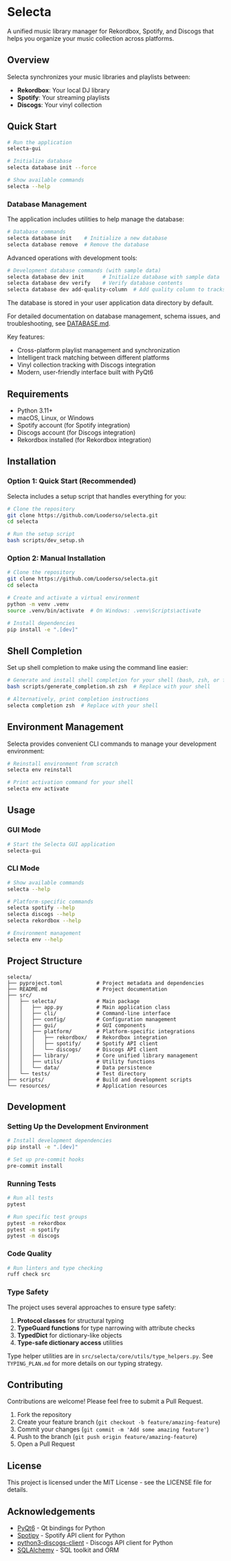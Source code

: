 # Selecta

A unified music library manager for Rekordbox, Spotify, and Discogs that helps you organize your music collection across platforms.

## Overview

Selecta synchronizes your music libraries and playlists between:
- **Rekordbox**: Your local DJ library
- **Spotify**: Your streaming playlists
- **Discogs**: Your vinyl collection

## Quick Start

```bash
# Run the application
selecta-gui

# Initialize database
selecta database init --force

# Show available commands
selecta --help
```

### Database Management

The application includes utilities to help manage the database:

```bash
# Database commands
selecta database init    # Initialize a new database
selecta database remove  # Remove the database
```

Advanced operations with development tools:

```bash
# Development database commands (with sample data)
selecta database dev init      # Initialize database with sample data
selecta database dev verify    # Verify database contents
selecta database dev add-quality-column  # Add quality column to tracks
```

The database is stored in your user application data directory by default.

For detailed documentation on database management, schema issues, and troubleshooting, see [DATABASE.md](DATABASE.md).

Key features:
- Cross-platform playlist management and synchronization
- Intelligent track matching between different platforms
- Vinyl collection tracking with Discogs integration
- Modern, user-friendly interface built with PyQt6

## Requirements

- Python 3.11+
- macOS, Linux, or Windows
- Spotify account (for Spotify integration)
- Discogs account (for Discogs integration)
- Rekordbox installed (for Rekordbox integration)

## Installation

### Option 1: Quick Start (Recommended)

Selecta includes a setup script that handles everything for you:

```bash
# Clone the repository
git clone https://github.com/Looderso/selecta.git
cd selecta

# Run the setup script
bash scripts/dev_setup.sh
```

### Option 2: Manual Installation

```bash
# Clone the repository
git clone https://github.com/Looderso/selecta.git
cd selecta

# Create and activate a virtual environment
python -m venv .venv
source .venv/bin/activate  # On Windows: .venv\Scripts\activate

# Install dependencies
pip install -e ".[dev]"
```

## Shell Completion

Set up shell completion to make using the command line easier:

```bash
# Generate and install shell completion for your shell (bash, zsh, or fish)
bash scripts/generate_completion.sh zsh  # Replace with your shell

# Alternatively, print completion instructions
selecta completion zsh  # Replace with your shell
```

## Environment Management

Selecta provides convenient CLI commands to manage your development environment:

```bash
# Reinstall environment from scratch
selecta env reinstall

# Print activation command for your shell
selecta env activate
```

## Usage

### GUI Mode

```bash
# Start the Selecta GUI application
selecta-gui
```

### CLI Mode

```bash
# Show available commands
selecta --help

# Platform-specific commands
selecta spotify --help
selecta discogs --help
selecta rekordbox --help

# Environment management
selecta env --help
```

## Project Structure

```
selecta/
├── pyproject.toml           # Project metadata and dependencies
├── README.md                # Project documentation
├── src/
│   ├── selecta/             # Main package
│   │   ├── app.py           # Main application class
│   │   ├── cli/             # Command-line interface
│   │   ├── config/          # Configuration management
│   │   ├── gui/             # GUI components
│   │   ├── platform/        # Platform-specific integrations
│   │   │   ├── rekordbox/   # Rekordbox integration
│   │   │   ├── spotify/     # Spotify API client
│   │   │   └── discogs/     # Discogs API client
│   │   ├── library/         # Core unified library management
│   │   ├── utils/           # Utility functions
│   │   └── data/            # Data persistence
│   └── tests/               # Test directory
├── scripts/                 # Build and development scripts
└── resources/               # Application resources
```

## Development

### Setting Up the Development Environment

```bash
# Install development dependencies
pip install -e ".[dev]"

# Set up pre-commit hooks
pre-commit install
```

### Running Tests

```bash
# Run all tests
pytest

# Run specific test groups
pytest -m rekordbox
pytest -m spotify
pytest -m discogs
```

### Code Quality

```bash
# Run linters and type checking
ruff check src
```

### Type Safety

The project uses several approaches to ensure type safety:

1. **Protocol classes** for structural typing
2. **TypeGuard functions** for type narrowing with attribute checks
3. **TypedDict** for dictionary-like objects
4. **Type-safe dictionary access** utilities

Type helper utilities are in `src/selecta/core/utils/type_helpers.py`. See `TYPING_PLAN.md` for more details on our typing strategy.

## Contributing

Contributions are welcome! Please feel free to submit a Pull Request.

1. Fork the repository
2. Create your feature branch (`git checkout -b feature/amazing-feature`)
3. Commit your changes (`git commit -m 'Add some amazing feature'`)
4. Push to the branch (`git push origin feature/amazing-feature`)
5. Open a Pull Request

## License

This project is licensed under the MIT License - see the LICENSE file for details.

## Acknowledgements

- [PyQt6](https://www.riverbankcomputing.com/software/pyqt/) - Qt bindings for Python
- [Spotipy](https://spotipy.readthedocs.io/) - Spotify API client for Python
- [python3-discogs-client](https://github.com/discogs/discogs_client) - Discogs API client for Python
- [SQLAlchemy](https://www.sqlalchemy.org/) - SQL toolkit and ORM

